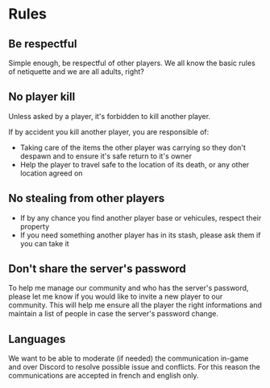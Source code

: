 # Rules

## Be respectful

Simple enough, be respectful of other players. We all know the basic rules of netiquette and we are all adults, right?

## No player kill

Unless asked by a player, it's forbidden to kill another player.

If by accident you kill another player, you are responsible of:
* Taking care of the items the other player was carrying so they don't despawn and to ensure it's safe return to it's owner
* Help the player to travel safe to the location of its death, or any other location agreed on

## No stealing from other players

* If by any chance you find another player base or vehicules, respect their property
* If you need something another player has in its stash, please ask them if you can take it

## Don't share the server's password

To help me manage our community and who has the server's password, please let me know if you would like to invite a new player to our community. This will help me ensure all the player the right informations and maintain a list of people in case the server's password change.

## Languages

We want to be able to moderate (if needed) the communication in-game and over Discord to resolve possible issue and conflicts. For this reason the communications are accepted in french and english only.
